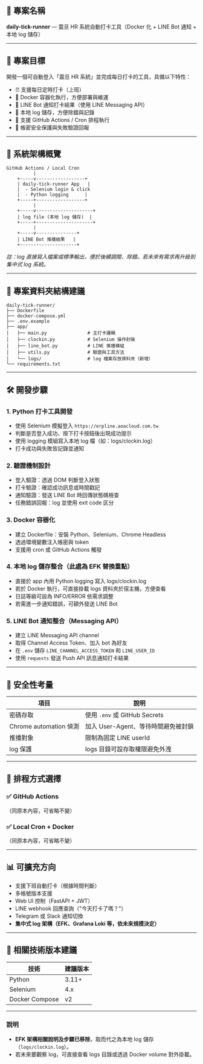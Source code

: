 ## 🔧 專案名稱

**daily-tick-runner** — 震旦 HR 系統自動打卡工具（Docker 化 + LINE Bot 通知 + 本地 log 儲存）

---

## 🎯 專案目標

開發一個可自動登入「震旦 HR 系統」並完成每日打卡的工具，具備以下特性：

* ⏰ 支援每日定時打卡（上班）
* 🐳 Docker 容器化執行，方便部署與維運
* 🤖 LINE Bot 通知打卡結果（使用 LINE Messaging API）
* 📄 本地 log 儲存，方便除錯與記錄
* 🚀 支援 GitHub Actions / Cron 排程執行
* 🔐 帳密安全保護與失敗驗證回報

---

## 🧩 系統架構概覽

```text
GitHub Actions / Local Cron
          |
    +-----v------------------+
    | daily-tick-runner App   |
    |  - Selenium login & click
    |  - Python logging      |
    +-----+------------------+
          |
    +-----v---------------------+
    | log file (本地 log 儲存)  |
    +-----+---------------------+
          |
    +-----v---------------+
    | LINE Bot 推播結果   |
    +---------------------+
```

*註：log 直接寫入檔案或標準輸出，便於後續調閱、除錯。若未來有需求再升級到集中式 log 系統。*

---

## 📁 專案資料夾結構建議

```
daily-tick-runner/
├── Dockerfile
├── docker-compose.yml
├── .env.example
├── app/
│   ├── main.py               # 主打卡邏輯
│   ├── clockin.py            # Selenium 操作封裝
│   ├── line_bot.py           # LINE 推播模組
│   ├── utils.py              # 驗證與工具方法
│   └── logs/                 # log 檔案存放資料夾（新增）
└── requirements.txt
```

---

## 🛠️ 開發步驟

### 1. Python 打卡工具開發

* 使用 Selenium 模擬登入 `https://erpline.aoacloud.com.tw`
* 判斷是否登入成功、按下打卡按鈕後出現成功提示
* 使用 logging 模組寫入本地 log 檔（如：logs/clockin.log）
* 打卡成功與失敗皆記錄並通知

### 2. 驗證機制設計

* 登入驗證：透過 DOM 判斷登入狀態
* 打卡驗證：確認成功訊息或時間戳記
* 通知驗證：發送 LINE Bot 時回傳狀態碼檢查
* 任務錯誤回報：log 並使用 exit code 区分

### 3. Docker 容器化

* 建立 Dockerfile：安裝 Python、Selenium、Chrome Headless
* 透過環境變數注入帳密與 token
* 支援用 cron 或 GitHub Actions 觸發

### 4. 本地 log 儲存整合（**此處為 EFK 替換重點**）

* 直接於 app 內用 Python logging 寫入 logs/clockin.log
* 若於 Docker 執行，可直接掛載 logs 資料夾於宿主機，方便查看
* 日誌等級可設為 INFO/ERROR 依需求調整
* 若需進一步通知錯誤，可額外發送 LINE Bot

### 5. LINE Bot 通知整合（Messaging API）

* 建立 LINE Messaging API channel
* 取得 Channel Access Token、加入 bot 為好友
* 在 `.env` 儲存 `LINE_CHANNEL_ACCESS_TOKEN` 和 `LINE_USER_ID`
* 使用 `requests` 發送 Push API 訊息通知打卡結果

---

## 🔐 安全性考量

| 項目                   | 說明                         |
| -------------------- | -------------------------- |
| 密碼存取                 | 使用 `.env` 或 GitHub Secrets |
| Chrome automation 偵測 | 加入 User-Agent、等待時間避免被封鎖    |
| 推播對象                 | 限制為固定 LINE userId          |
| log 保護               | logs 目錄可設存取權限避免外洩          |

---

## 🚀 排程方式選擇

### ✅ GitHub Actions

（同原本內容，可省略不變）

### ✅ Local Cron + Docker

（同原本內容，可省略不變）

---

## 📊 可擴充方向

* 支援下班自動打卡（根據時間判斷）
* 多帳號版本支援
* Web UI 控制（FastAPI + JWT）
* LINE webhook 回應查詢（"今天打卡了嗎？"）
* Telegram 或 Slack 通知切換
* **集中式 log 架構（EFK、Grafana Loki 等，依未來規模決定）**

---

## 📘 相關技術版本建議

| 技術             | 建議版本  |
| -------------- | ----- |
| Python         | 3.11+ |
| Selenium       | 4.x   |
| Docker Compose | v2    |

---

### 說明

* **EFK 架構相關說明及步驟已移除**，取而代之為本地 log 儲存（`logs/clockin.log`）。
* 若未來要觀察 log，可直接查看 logs 目錄或透過 Docker volume 對外掛載。
